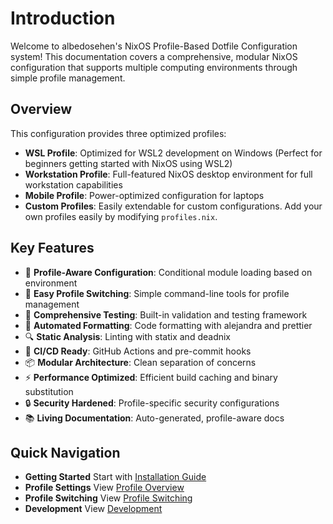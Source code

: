 # Introduction

Welcome to albedosehen's NixOS Profile-Based Dotfile Configuration system! This documentation covers
a comprehensive, modular NixOS configuration that supports multiple computing environments
through simple profile management.

## Overview

This configuration provides three optimized profiles:

- **WSL Profile**: Optimized for WSL2 development on Windows (Perfect for beginners getting started with NixOS using WSL2)
- **Workstation Profile**: Full-featured NixOS desktop environment for full workstation capabilities
- **Mobile Profile**: Power-optimized configuration for laptops
- **Custom Profiles**: Easily extendable for custom configurations. Add your own profiles easily by modifying `profiles.nix`.

## Key Features

- 🎯 **Profile-Aware Configuration**: Conditional module loading based on environment
- 🔄 **Easy Profile Switching**: Simple command-line tools for profile management
- 🧪 **Comprehensive Testing**: Built-in validation and testing framework
- 🎨 **Automated Formatting**: Code formatting with alejandra and prettier
- 🔍 **Static Analysis**: Linting with statix and deadnix
- 🚀 **CI/CD Ready**: GitHub Actions and pre-commit hooks
- 📦 **Modular Architecture**: Clean separation of concerns
- ⚡ **Performance Optimized**: Efficient build caching and binary substitution
- 🔒 **Security Hardened**: Profile-specific security configurations
- 📚 **Living Documentation**: Auto-generated, profile-aware docs

## Quick Navigation

- **Getting Started** Start with [Installation Guide](./installation.md)
- **Profile Settings** View [Profile Overview](./profiles.md)
- **Profile Switching** View [Profile Switching](./switching.md)
- **Development** View [Development](./development.md)
